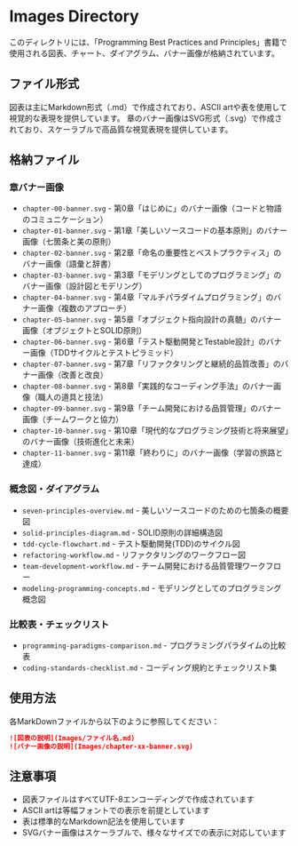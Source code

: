 # Images Directory

このディレクトリには、「Programming Best Practices and Principles」書籍で使用される図表、チャート、ダイアグラム、バナー画像が格納されています。

## ファイル形式

図表は主にMarkdown形式（.md）で作成されており、ASCII artや表を使用して視覚的な表現を提供しています。
章のバナー画像はSVG形式（.svg）で作成されており、スケーラブルで高品質な視覚表現を提供しています。

## 格納ファイル

### 章バナー画像
- `chapter-00-banner.svg` - 第0章「はじめに」のバナー画像（コードと物語のコミュニケーション）
- `chapter-01-banner.svg` - 第1章「美しいソースコードの基本原則」のバナー画像（七箇条と美の原則）
- `chapter-02-banner.svg` - 第2章「命名の重要性とベストプラクティス」のバナー画像（語彙と辞書）
- `chapter-03-banner.svg` - 第3章「モデリングとしてのプログラミング」のバナー画像（設計図とモデリング）
- `chapter-04-banner.svg` - 第4章「マルチパラダイムプログラミング」のバナー画像（複数のアプローチ）
- `chapter-05-banner.svg` - 第5章「オブジェクト指向設計の真髄」のバナー画像（オブジェクトとSOLID原則）
- `chapter-06-banner.svg` - 第6章「テスト駆動開発とTestable設計」のバナー画像（TDDサイクルとテストピラミッド）
- `chapter-07-banner.svg` - 第7章「リファクタリングと継続的品質改善」のバナー画像（改善と改良）
- `chapter-08-banner.svg` - 第8章「実践的なコーディング手法」のバナー画像（職人の道具と技法）
- `chapter-09-banner.svg` - 第9章「チーム開発における品質管理」のバナー画像（チームワークと協力）
- `chapter-10-banner.svg` - 第10章「現代的なプログラミング技術と将来展望」のバナー画像（技術進化と未来）
- `chapter-11-banner.svg` - 第11章「終わりに」のバナー画像（学習の旅路と達成）

### 概念図・ダイアグラム
- `seven-principles-overview.md` - 美しいソースコードのための七箇条の概要図
- `solid-principles-diagram.md` - SOLID原則の詳細構造図 
- `tdd-cycle-flowchart.md` - テスト駆動開発(TDD)のサイクル図
- `refactoring-workflow.md` - リファクタリングのワークフロー図
- `team-development-workflow.md` - チーム開発における品質管理ワークフロー
- `modeling-programming-concepts.md` - モデリングとしてのプログラミング概念図

### 比較表・チェックリスト
- `programming-paradigms-comparison.md` - プログラミングパラダイムの比較表
- `coding-standards-checklist.md` - コーディング規約とチェックリスト集

## 使用方法

各MarkDownファイルから以下のように参照してください：

```markdown
![図表の説明](Images/ファイル名.md)
![バナー画像の説明](Images/chapter-xx-banner.svg)
```

## 注意事項

- 図表ファイルはすべてUTF-8エンコーディングで作成されています
- ASCII artは等幅フォントでの表示を前提としています
- 表は標準的なMarkdown記法を使用しています
- SVGバナー画像はスケーラブルで、様々なサイズでの表示に対応しています